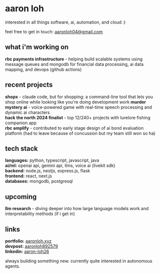 # aaron loh

interested in all things software, ai, automation, and cloud :)

feel free to get in touch: aaronloh04@gmail.com

## what i'm working on

**rbc payments infrastructure** - helping build scalable systems using message queues and mongodb for financial data processing, ai data mapping, and devops (github actions)

## recent projects

**shopx** - claude code, but for shopping: a command-line tool that lets you shop online while looking like you're doing development work
**murder mystery ai** - voice-powered game with real-time speech processing and dynamic ai characters  
**hack the north 2024 finalist** - top 12/240+ projects with lurelore fishing companion app  
**rbc amplify** - contributed to early stage design of ai bond evaluation platform (had to leave because of concussion but my team still won so ha)

## tech stack

**languages:** python, typescript, javascript, java  
**ai/ml:** openai api, gemini api, llms, voice ai (livekit sdk)  
**backend:** node.js, nestjs, express.js, flask  
**frontend:** react, next.js  
**databases:** mongodb, postgresql  

## upcoming

**llm research** - diving deeper into how large language models work and interpretability methods (if i get in)

## links

**portfolio:** [aaronloh.xyz](https://aaronloh.xyz)  
**devpost:** [aaronloh892579](https://devpost.com/aaronloh892579)  
**linkedin:** [aaron-loh26](https://linkedin.com/in/aaron-loh26)  

always building something new. currently quite interested in autonomous agents.
